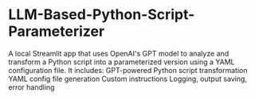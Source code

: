 # LLM-Based-Python-Script-Parameterizer
A local Streamlit app that uses OpenAI's GPT model to analyze and transform a Python script into a parameterized version using a YAML configuration file. It includes:  GPT-powered Python script transformation  YAML config file generation  Custom instructions  Logging, output saving, error handling

